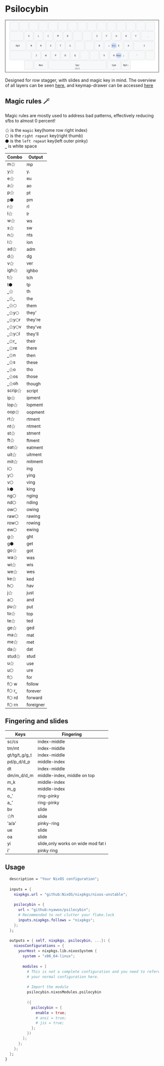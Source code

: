 # Psilocybin

![Psilocybin](assets/base_layout.png)

Designed for row stagger, with slides and magic key in mind.
The overview of all layers can be seen [here](assets/full_layout.png), and keymap-drawer can be accessed [here](https://caksoylar.github.io/keymap-drawer?keymap_yaml=H4sIAAAAAAAC_62U6XbSUBDHv_cpxlSNy7SUTVtcCwW7QBcWa0WsF7gYDtlMgj0cxI8-gx98BV-qT-KdCWs4PR6xH_Kbm8nMZO78c7MOrvB82YaO51gQGBLasiP6ZgBnpSPoyYEl3DVTDJx-kFkD-GL1LpWz6QivnQHD6DVjwva7sWSinxo_HgdDcffipFalXOn5lJsVviS7AXVdR_jHKzSNWf47hCJCDqGEcDQLhfcIBYQawgnChfJtTpPKbqACjhHKCBWEKsKbWV4WQbv-9VtDyCPsIhzMveoQ4RzhFGEP4WyW8hZhX62eqaWma5H2hmoEx-LrKFxV3BaCkYFc4JkT18Bil4aa8lBz1z9_cAWVtvqcYGlQVdEMvXlfNaHnTMeXcN61285VNO1QuMKW6vFBKU_3-44lydZcYt5uk9mT5sIrwrFWjG4nQN6gmp9JS6sdKZ_byPpui1ZF2Qm4lnNlky13Pxvs4IBGZPenXgAVzss57oA9wg_kTZvPCdfnojLoe7a-JMzAlerblaZqb3WR1JPbFEl_TqgThoQHhO_z0R8JDwkjQoPwkvApooS-QXhEeEG4JNydL7XOU7JYTSUV36k9k2UZFxrLEDTCa0KM8G2-2gfCfcIrwh39P06CUmSqTvRU9BcGXogzE8wkM8VMT_oqPGE-ZW4zd8LMrdCEFeKJvxyYqGw8Aa7KRXem095c4UiwVtw4980tby0dgMl1L-p4TOB98C6St_Wx36hDy7Gajh8KMXQzUE-kEJLbDYSeSlQDU6mmcmv0t9cao1lgOo6QTowD6ZhHIv8AxiQdPYoGAAA%3D)

## Magic rules 🪄
Magic rules are mostly used to address bad patterns, effectively reducing sfbs to almost 0 percent!

⚝ is the `magic` key(home row right index)\
⬡ is the `right repeat` key(right thumb)\
⬢ is the `left repeat` key(left outer pinky)\
⎵ is white space

| Combo     | Output     |
| ------    | -------    |
| m⚝        | mp         |
| y⚝        | y.         |
| e⚝        | eu         |
| a⚝        | ao         |
| p⚝        | pt         |
| p⬢        | pm         |
| r⚝        | rl         |
| l⚝        | lr         |
| w⚝        | ws         |
| s⚝        | sw         |
| n⚝        | nts        |
| i⚝        | ion        |
| ad⚝       | adm        |
| d⚝        | dg         |
| v⚝        | ver        |
| igh⚝      | ighbo      |
| t⚝        | tch        |
| t⬢        | tp         |
| ⎵⚝        | th         |
| ⎵⚝⎵       | the        |
| ⎵⚝⬡       | them       |
| ⎵⚝y⬡      | they'      |
| ⎵⚝y⬡r     | they're    |
| ⎵⚝y⬡v     | they've    |
| ⎵⚝y⬡l     | they'll    |
| ⎵⚝r⎵      | their      |
| ⎵⚝re      | there      |
| ⎵⚝n       | then       |
| ⎵⚝s       | these      |
| ⎵⚝o       | tho        |
| ⎵⚝os      | those      |
| ⎵⚝oh      | though     |
| scrip⚝    | script     |
| ip⚝       | ipment     |
| lop⚝      | lopment    |
| oop⚝      | oopment    |
| rt⚝       | rtment     |
| nt⚝       | ntment     |
| st⚝       | stment     |
| ft⚝       | ftment     |
| eat⚝      | eatment    |
| uit⚝      | uitment    |
| mit⚝      | mitment    |
| i⬡        | ing        |
| y⬡        | ying       |
| v⬡        | ving       |
| k⬢        | king       |
| ng⬡       | nging      |
| nd⬡       | nding      |
| ow⬡       | owing      |
| raw⬡      | rawing     |
| row⬡      | rowing     |
| ew⬡       | ewing      |
| g⚝        | ght        |
| g⬢        | get        |
| go⚝       | got        |
| wa⚝       | was        |
| wi⚝       | wis        |
| we⚝       | wes        |
| ke⚝       | ked        |
| h⬡        | hav        |
| j⚝        | just       |
| a⬡        | and        |
| pu⚝       | put        |
| to⚝       | top        |
| te⚝       | ted        |
| ge⚝       | ged        |
| ma⚝       | mat        |
| me⚝       | met        |
| da⚝       | dat        |
| stud⚝     | stud       |
| u⚝        | use        |
| u⬡        | ure        |
| f⬡        | for        |
| f⬡ w      | follow     |
| f⬡ r⎵     | forever    |
| f⬡ rd     | forward    |
| f⬡ rn     | foreigner  |

## Fingering and slides

| Keys          | Fingering                          |
| -----         | ----------------------             |
| sc/cs         | index-middle                       |
| tm/mt         | index-middle                       |
| gt/tg/t_g/g_t | index-middle                       |
| pd/p_d/d_p    | middle-index                       |
| dt            | index-middle                       |
| dm/m_d/d_m    | middle-index, middle on top        |
| m_k           | middle-index                       |
| m_g           | middle-index                       |
| o_'           | ring-pinky                         |
| a_'           | ring-pinky                         |
| bv            | slide                              |
| ⚝h            | slide                              |
| 'a/a'         | pinky-ring                         |
| ue            | slide                              |
| oa            | slide                              |
| yi            | slide,only works on wide mod fat i |
| i'            | pinky ring                         |

## Usage

```nix
  description = "Your NixOS configuration";

  inputs = {
    nixpkgs.url = "github:NixOS/nixpkgs/nixos-unstable";

    psilocybin = {
      url = "github:nyawox/psilocybin";
      # Recommended to not clutter your flake.lock
      inputs.nixpkgs.follows = "nixpkgs";
    };
  };

  outputs = { self, nixpkgs, psilocybin, ...}: {
    nixosConfigurations = {
      yourHost = nixpkgs.lib.nixosSystem {
        system = "x86_64-linux";

        modules = [
          # This is not a complete configuration and you need to reference
          # your normal configuration here.

          # Import the module
          psilocybin.nixosModules.psilocybin

          ({
            psilocybin = {
              enable = true;
              # ansi = true;
              # jis = true;
            };
          })
        ];
      };
    };
  };
}
```
